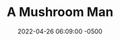 ---
published: true
layout: post
title:  "A Mushroom Man"
excerpt: "If you didn't expect this exact, specific image from me for the prompt 'a mushroom man' then I think maybe you don't actually know me very well at all."
date:   2022-04-26 06:09:00 -0500
categories: drew
tags: [inktober, Toad, Nintendo, mushroom, diaper, gross, man, hairy]
image:
  feature: mushroomman.jpg
---